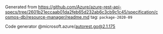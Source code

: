 Generated from https://github.com/Azure/azure-rest-api-specs/tree/2601b21eccaab01da2feb65d232ab6c3cb9c1c45/specification/cosmos-db/resource-manager/readme.md tag: `package-2020-09`

Code generator @microsoft.azure/autorest.go@2.1.175


